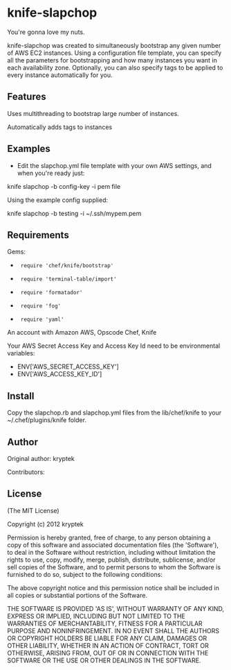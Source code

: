 knife-slapchop
===========

You're gonna love my nuts.

knife-slapchop was created to simultaneously bootstrap any given number
of AWS EC2 instances.  Using a configuration file template, you can
specify all the parameters for bootstrapping and how many instances you
want in each availability zone.  Optionally, you can also specify tags
to be applied to every instance automatically for you.

Features
--------

Uses multithreading to bootstrap large number of instances.

Automatically adds tags to instances 

Examples
--------

* Edit the slapchop.yml file template with your own AWS settings, and
  when you're ready just:

knife slapchop -b config-key -i pem file

Using the example config supplied:

knife slapchop -b testing -i ~/.ssh/mypem.pem

Requirements
------------

Gems:
*      require 'chef/knife/bootstrap'
*      require 'terminal-table/import'
*      require 'formatador'
*      require 'fog'
*      require 'yaml'

An account with Amazon AWS, Opscode Chef, Knife

Your AWS Secret Access Key and Access Key Id need to be environmental
variables:

* ENV['AWS_SECRET_ACCESS_KEY']
* ENV['AWS_ACCESS_KEY_ID']

Install
-------

Copy the slapchop.rb and slapchop.yml files from the lib/chef/knife to your
~/.chef/plugins/knife folder.

Author
------

Original author: kryptek

Contributors:

License
-------

(The MIT License) 

Copyright (c) 2012 kryptek 

Permission is hereby granted, free of charge, to any person obtaining
a copy of this software and associated documentation files (the
'Software'), to deal in the Software without restriction, including
without limitation the rights to use, copy, modify, merge, publish,
distribute, sublicense, and/or sell copies of the Software, and to
permit persons to whom the Software is furnished to do so, subject to
the following conditions:

The above copyright notice and this permission notice shall be
included in all copies or substantial portions of the Software.

THE SOFTWARE IS PROVIDED 'AS IS', WITHOUT WARRANTY OF ANY KIND,
EXPRESS OR IMPLIED, INCLUDING BUT NOT LIMITED TO THE WARRANTIES OF
MERCHANTABILITY, FITNESS FOR A PARTICULAR PURPOSE AND NONINFRINGEMENT.
IN NO EVENT SHALL THE AUTHORS OR COPYRIGHT HOLDERS BE LIABLE FOR ANY
CLAIM, DAMAGES OR OTHER LIABILITY, WHETHER IN AN ACTION OF CONTRACT,
TORT OR OTHERWISE, ARISING FROM, OUT OF OR IN CONNECTION WITH THE
SOFTWARE OR THE USE OR OTHER DEALINGS IN THE SOFTWARE.
